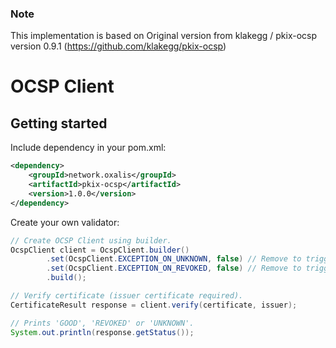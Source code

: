 ### Note
This implementation is based on Original version from klakegg / pkix-ocsp version 0.9.1 (https://github.com/klakegg/pkix-ocsp)


# OCSP Client



## Getting started

Include dependency in your pom.xml:

```xml
<dependency>
    <groupId>network.oxalis</groupId>
    <artifactId>pkix-ocsp</artifactId>
    <version>1.0.0</version>
</dependency>
```

Create your own validator:

```java
// Create OCSP Client using builder.
OcspClient client = OcspClient.builder()
        .set(OcspClient.EXCEPTION_ON_UNKNOWN, false) // Remove to trigger exception on 'UNKNOWN'.
        .set(OcspClient.EXCEPTION_ON_REVOKED, false) // Remove to trigger exception on 'REVOKED'.
        .build();

// Verify certificate (issuer certificate required).
CertificateResult response = client.verify(certificate, issuer);

// Prints 'GOOD', 'REVOKED' or 'UNKNOWN'.
System.out.println(response.getStatus());
```
